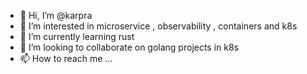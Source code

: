 - 👋 Hi, I’m @karpra
- 👀 I’m interested in microservice , observability , containers and k8s
- 🌱 I’m currently learning rust
- 💞️ I’m looking to collaborate on golang projects in k8s
- 📫 How to reach me ...

<!---
karpra/karpra is a ✨ special ✨ repository because its `README.md` (this file) appears on your GitHub profile.
You can click the Preview link to take a look at your changes.
--->
